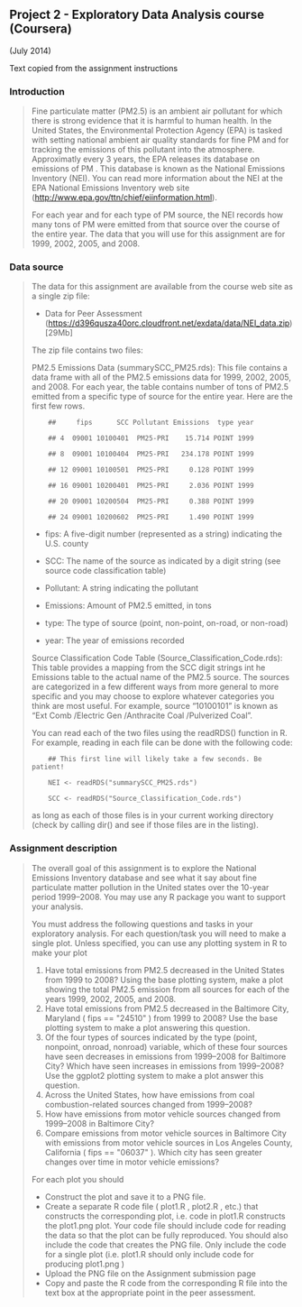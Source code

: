 ## Project 2 - Exploratory Data Analysis course (Coursera)

(July 2014)

Text copied from the assignment instructions

### Introduction

> Fine particulate matter (PM2.5) is an ambient air pollutant for which there is strong evidence that it is harmful
> to human health. In the United States, the Environmental Protection Agency (EPA) is tasked with setting
> national ambient air quality standards for fine PM and for tracking the emissions of this pollutant into the
> atmosphere. Approximatly every 3 years, the EPA releases its database on emissions of PM . This
> database is known as the National Emissions Inventory (NEI). You can read more information about the
> NEI at the EPA National Emissions Inventory web site (http://www.epa.gov/ttn/chief/eiinformation.html).
> 
> For each year and for each type of PM source, the NEI records how many tons of PM were emitted from
> that source over the course of the entire year. The data that you will use for this assignment are for 1999,
> 2002, 2005, and 2008.

### Data source

> The data for this assignment are available from the course web site as a single zip file:
> 
> - Data for Peer Assessment (https://d396qusza40orc.cloudfront.net/exdata/data/NEI_data.zip) [29Mb]
> 
> The zip file contains two files:
> 
> PM2.5 Emissions Data (summarySCC_PM25.rds): This file contains a data frame with all of the PM2.5 emissions data for 1999, 2002, 2005, and 2008. For each year, the table contains number of tons of PM2.5 emitted from a specific type of source for the entire year. Here are the first few rows.
> 
> ```
>     ##     fips      SCC Pollutant Emissions  type year
>
>     ## 4  09001 10100401  PM25-PRI    15.714 POINT 1999
>
>     ## 8  09001 10100404  PM25-PRI   234.178 POINT 1999
>
>     ## 12 09001 10100501  PM25-PRI     0.128 POINT 1999
>
>     ## 16 09001 10200401  PM25-PRI     2.036 POINT 1999
>
>     ## 20 09001 10200504  PM25-PRI     0.388 POINT 1999
>
>     ## 24 09001 10200602  PM25-PRI     1.490 POINT 1999
> ```
> 
>   -  fips: A five-digit number (represented as a string) indicating the U.S. county
> 
>   -  SCC: The name of the source as indicated by a digit string (see source code classification table)
> 
>   -  Pollutant: A string indicating the pollutant
> 
>   -  Emissions: Amount of PM2.5 emitted, in tons
> 
>   -  type: The type of source (point, non-point, on-road, or non-road)
> 
>   -  year: The year of emissions recorded
> 
> Source Classification Code Table (Source_Classification_Code.rds): This table provides a mapping from the SCC digit strings int he Emissions table to the actual name of the PM2.5 source. The sources are categorized in a few different ways from more general to more specific and you may choose to explore whatever categories you think are most useful. For example, source “10100101” is known as “Ext Comb /Electric Gen /Anthracite Coal /Pulverized Coal”.
> 
> You can read each of the two files using the readRDS() function in R. For example, reading in each file can be done with the following code:
> 
> ```
>     ## This first line will likely take a few seconds. Be patient!
>
>     NEI <- readRDS("summarySCC_PM25.rds")
>
>     SCC <- readRDS("Source_Classification_Code.rds")
> ```
> 
> as long as each of those files is in your current working directory (check by calling dir() and see if those files are in the listing).

### Assignment description

> The overall goal of this assignment is to explore the National Emissions Inventory database and see what it say about fine particulate matter pollution in the United states over the 10-year period 1999–2008. You may use any R package you want to support your analysis.
> 
> You must address the following questions and tasks in your exploratory analysis. For each question/task you will need to make a single plot. Unless specified, you can use any plotting system in R to make your plot
> 
> 1. Have total emissions from PM2.5 decreased in the United States from 1999 to 2008? Using the base plotting system, make a plot showing the total PM2.5 emission from all sources for each of the years 1999, 2002, 2005, and 2008.
> 2. Have total emissions from PM2.5 decreased in the Baltimore City, Maryland ( fips == "24510" ) from 1999 to 2008? Use the base plotting system to make a plot answering this question.
> 3. Of the four types of sources indicated by the type (point, nonpoint, onroad, nonroad) variable, which of these four sources have seen decreases in emissions from 1999–2008 for Baltimore City? Which have seen increases in emissions from 1999–2008? Use the ggplot2 plotting system to make a plot answer this question.
> 4. Across the United States, how have emissions from coal combustion-related sources changed from 1999–2008?
> 5. How have emissions from motor vehicle sources changed from 1999–2008 in Baltimore City?
> 6. Compare emissions from motor vehicle sources in Baltimore City with emissions from motor vehicle sources in Los Angeles County, California ( fips == "06037" ). Which city has seen greater changes over time in motor vehicle emissions?
> 
> For each plot you should
> 
> - Construct the plot and save it to a PNG file.
> - Create a separate R code file ( plot1.R , plot2.R , etc.) that constructs the corresponding plot, i.e. code in plot1.R constructs the plot1.png plot. Your code file should include code for reading the data so that the plot can be fully reproduced. You should also include the code that creates the PNG file. Only include the code for a single plot (i.e. plot1.R should only include code for producing plot1.png )
> - Upload the PNG file on the Assignment submission page
> - Copy and paste the R code from the corresponding R file into the text box at the appropriate point in the peer assessment.

